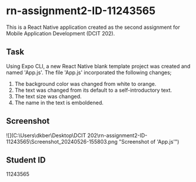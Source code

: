 # rn-assignment2-ID-11243565

This is a React Native application created as the second assignment for Mobile Application Development (DCIT 202).

## Task

Using Expo CLI, a new React Native blank template project was created and named 'App.js'. The file 'App.js' incorporated the following changes;
1. The background color was changed from white to orange.
2. The text was changed from its default to a self-introductory text.
3. The text size was changed.
4. The name in the text is emboldened.

## Screenshot

![](C:\Users\dkber\Desktop\DCIT 202\rn-assignment2-ID-11243565\Screenshot_20240526-155803.png "Screenshot of 'App.js'")

## Student ID

11243565

